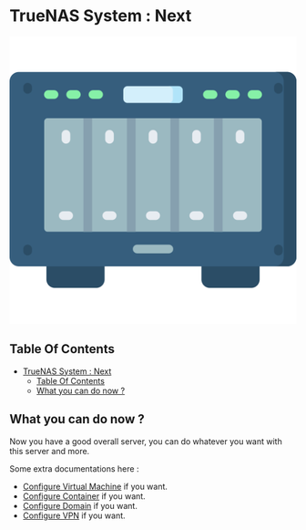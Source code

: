 # TrueNAS System : Next

![Icon](../icon.png)

## Table Of Contents

- [TrueNAS System : Next](#truenas-system--next)
  - [Table Of Contents](#table-of-contents)
  - [What you can do now ?](#what-you-can-do-now-)

## What you can do now ?

Now you have a good overall server, you can do whatever you want with this server and more.

Some extra documentations here :

- [Configure Virtual Machine](./vm.md) if you want.
- [Configure Container](./container.md) if you want.
- [Configure Domain](./domain.md) if you want.
- [Configure VPN](./vpn.md) if you want.
